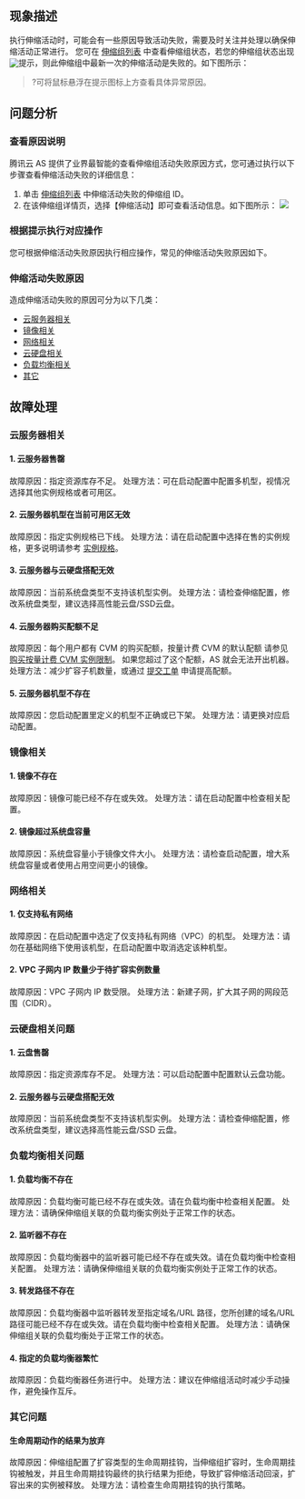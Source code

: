 ## 现象描述
执行伸缩活动时，可能会有一些原因导致活动失败，需要及时关注并处理以确保伸缩活动正常进行。
您可在 [伸缩组列表](https://console.cloud.tencent.com/autoscaling/group) 中查看伸缩组状态，若您的伸缩组状态出现<img style="margin:-3px 0;" src="https://main.qcloudimg.com/raw/df9771a6e2211e3f418ce257051313c3.png">提示，则此伸缩组中最新一次的伸缩活动是失败的。如下图所示：
>?可将鼠标悬浮在提示图标上方查看具体异常原因。
>

## 问题分析
### 查看原因说明
腾讯云 AS 提供了业界最智能的查看伸缩组活动失败原因方式，您可通过执行以下步骤查看伸缩活动失败的详细信息：
1. 单击 [伸缩组列表](https://console.cloud.tencent.com/autoscaling/group) 中伸缩活动失败的伸缩组 ID。
2. 在该伸缩组详情页，选择【伸缩活动】即可查看活动信息。如下图所示：
![](https://main.qcloudimg.com/raw/f6a022c51ec8ed3931efd5b7d3902aad.png)

### 根据提示执行对应操作
您可根据伸缩活动失败原因执行相应操作，常见的伸缩活动失败原因如下。


### 伸缩活动失败原因
造成伸缩活动失败的原因可分为以下几类：
 - [云服务器相关](#cvm)
 - [镜像相关](#mirror)
 - [网络相关](#net)
 - [云硬盘相关](#cbs)
 - [负载均衡相关](#load)
 - [其它](#other)





## 故障处理

<span id="cvm"></span>
### 云服务器相关
#### 1. 云服务器售罄
故障原因：指定资源库存不足。
处理方法：可在启动配置中配置多机型，视情况选择其他实例规格或者可用区。

#### 2. 云服务器机型在当前可用区无效
故障原因：指定实例规格已下线。
处理方法：请在启动配置中选择在售的实例规格，更多说明请参考 [实例规格](https://intl.cloud.tencent.com/document/product/213/11518)。

#### 3. 云服务器与云硬盘搭配无效
故障原因：当前系统盘类型不支持该机型实例。
处理方法：请检查伸缩配置，修改系统盘类型，建议选择高性能云盘/SSD云盘。

#### 4. 云服务器购买配额不足
故障原因：每个用户都有 CVM 的购买配额，按量计费 CVM 的默认配额 请参见 [购买按量计费 CVM 实例限制](https://intl.cloud.tencent.com/document/product/213/2664)。
如果您超过了这个配额，AS 就会无法开出机器。
处理方法：减少扩容子机数量，或通过 [提交工单](https://console.cloud.tencent.com/workorder/category) 申请提高配额。

#### 5. 云服务器机型不存在
故障原因：您启动配置里定义的机型不正确或已下架。
处理方法：请更换对应启动配置。

<span id="mirror"></span>
### 镜像相关
#### 1. 镜像不存在
故障原因：镜像可能已经不存在或失效。
处理方法：请在启动配置中检查相关配置。

#### 2. 镜像超过系统盘容量
故障原因：系统盘容量小于镜像文件大小。
处理方法：请检查启动配置，增大系统盘容量或者使用占用空间更小的镜像。

<sapn id="net"></span>
### 网络相关
#### 1. 仅支持私有网络
故障原因：在启动配置中选定了仅支持私有网络（VPC）的机型。
处理方法：请勿在基础网络下使用该机型，在启动配置中取消选定该种机型。

#### 2. VPC 子网内 IP 数量少于待扩容实例数量
故障原因：VPC 子网内 IP 数受限。
处理方法：新建子网，扩大其子网的网段范围（CIDR）。


<sapn id="cbs"></span>
### 云硬盘相关问题
#### 1. 云盘售罄
故障原因：指定资源库存不足。
处理方法：可以启动配置中配置默认云盘功能。



#### 2. 云服务器与云硬盘搭配无效
故障原因：当前系统盘类型不支持该机型实例。
处理方法：请检查伸缩配置，修改系统盘类型，建议选择高性能云盘/SSD 云盘。

<sapn id="load"></span>
### 负载均衡相关问题
#### 1. 负载均衡不存在
故障原因：负载均衡可能已经不存在或失效。请在负载均衡中检查相关配置。
处理方法：请确保伸缩组关联的负载均衡实例处于正常工作的状态。


#### 2. 监听器不存在
故障原因：负载均衡器中的监听器可能已经不存在或失效。请在负载均衡中检查相关配置。
处理方法：请确保伸缩组关联的负载均衡实例处于正常工作的状态。

#### 3. 转发路径不存在
故障原因：负载均衡器中监听器转发至指定域名/URL 路径，您所创建的域名/URL 路径可能已经不存在或失效。请在负载均衡中检查相关配置。
处理方法：请确保伸缩组关联的负载均衡处于正常工作的状态。

#### 4. 指定的负载均衡器繁忙
故障原因：负载均衡器任务进行中。
处理方法：建议在伸缩组活动时减少手动操作，避免操作互斥。

<sapn id="other"></span>
### 其它问题
#### 生命周期动作的结果为放弃
故障原因：伸缩组配置了扩容类型的生命周期挂钩，当伸缩组扩容时，生命周期挂钩被触发，并且生命周期挂钩最终的执行结果为拒绝，导致扩容伸缩活动回滚，扩容出来的实例被释放。
处理方法：请检查生命周期挂钩的执行策略。
